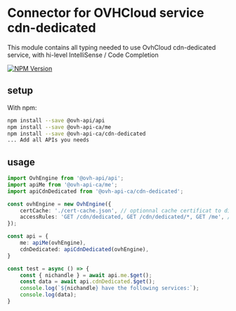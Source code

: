 # Connector for OVHCloud service cdn-dedicated

This module contains all typing needed to use OvhCloud cdn-dedicated service, with hi-level IntelliSense / Code Completion

[![NPM Version](https://img.shields.io/npm/v/@ovh-api-ca/cdn-dedicated.svg?style=flat)](https://www.npmjs.org/package/@ovh-api-ca/cdn-dedicated)

## setup

With npm:
````bash
npm install --save @ovh-api/api
npm install --save @ovh-api-ca/me
npm install --save @ovh-api-ca/cdn-dedicated
... Add all APIs you needs
````

## usage

````typescript
import OvhEngine from '@ovh-api/api';
import apiMe from '@ovh-api-ca/me';
import apiCdnDedicated from '@ovh-api-ca/cdn-dedicated';

const ovhEngine = new OvhEngine({ 
    certCache: './cert-cache.json', // optionnal cache certificat to disk
    accessRules: 'GET /cdn/dedicated, GET /cdn/dedicated/*, GET /me', // optionnal limit the requested privileges.
});

const api = {
    me: apiMe(ovhEngine),
    cdnDedicated: apiCdnDedicated(ovhEngine),
}

const test = async () => {
    const { nichandle } = await api.me.$get();
    const data = await api.cdnDedicated.$get();
    console.log(`${nichandle} have the following services:`);
    console.log(data);
}

````